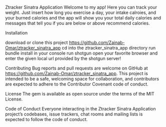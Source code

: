 Ztracker Sinatra Application
Welcome to my app! Here you can track your weight. Just insert how long you exercise a day, your intake calroies, and your burned calories and the app will show you your total daily calories and messages that tell you if you are below or above recommend calories.

Installation

download or clone this project https://github.com/Zainab-Omar/ztracker_sinatra_app
cd into the  ztracker_sinatra_app directory
run bundle install in your console
run shotgun
open your favorite browser and enter the given local url provided by the shotgun server!


Contributing
Bug reports and pull requests are welcome on GitHub at https://github.com/Zainab-Omar/ztracker_sinatra_app. This project is intended to be a safe, welcoming space for collaboration, and contributors are expected to adhere to the Contributor Covenant code of conduct.

License
The gem is available as open source under the terms of the MIT License.

Code of Conduct
Everyone interacting in the Ztracker Sinatra Application project’s codebases, issue trackers, chat rooms and mailing lists is expected to follow the code of conduct.

